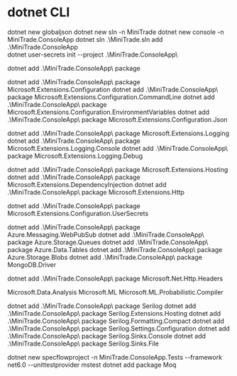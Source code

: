 # dotnet CLI

dotnet new globaljson
dotnet new sln -n MiniTrade
dotnet new console -n MiniTrade.ConsoleApp
dotnet sln .\MiniTrade.sln add .\MiniTrade.ConsoleApp\
dotnet user-secrets init --project .\MiniTrade.ConsoleApp\

dotnet add .\MiniTrade.ConsoleApp\ package 

dotnet add .\MiniTrade.ConsoleApp\ package Microsoft.Extensions.Configuration
dotnet add .\MiniTrade.ConsoleApp\ package Microsoft.Extensions.Configuration.CommandLine
dotnet add .\MiniTrade.ConsoleApp\ package Microsoft.Extensions.Configuration.EnvironmentVariables
dotnet add .\MiniTrade.ConsoleApp\ package Microsoft.Extensions.Configuration.Json

dotnet add .\MiniTrade.ConsoleApp\ package Microsoft.Extensions.Logging
dotnet add .\MiniTrade.ConsoleApp\ package Microsoft.Extensions.Logging.Console
dotnet add .\MiniTrade.ConsoleApp\ package Microsoft.Extensions.Logging.Debug

dotnet add .\MiniTrade.ConsoleApp\ package Microsoft.Extensions.Hosting
dotnet add .\MiniTrade.ConsoleApp\ package Microsoft.Extensions.DependencyInjection
dotnet add .\MiniTrade.ConsoleApp\ package Microsoft.Extensions.Http


dotnet add .\MiniTrade.ConsoleApp\ package Microsoft.Extensions.Configuration.UserSecrets

dotnet add .\MiniTrade.ConsoleApp\ package Azure.Messaging.WebPubSub
dotnet add .\MiniTrade.ConsoleApp\ package Azure.Storage.Queues
dotnet add .\MiniTrade.ConsoleApp\ package Azure.Data.Tables
dotnet add .\MiniTrade.ConsoleApp\ package Azure.Storage.Blobs
dotnet add .\MiniTrade.ConsoleApp\ package MongoDB.Driver

dotnet add .\MiniTrade.ConsoleApp\ package Microsoft.Net.Http.Headers

Microsoft.Data.Analysis
Microsoft.ML
Microsoft.ML.Probabilistic.Compiler



dotnet add .\MiniTrade.ConsoleApp\ package Serilog
dotnet add .\MiniTrade.ConsoleApp\ package Serilog.Extensions.Hosting
dotnet add .\MiniTrade.ConsoleApp\ package Serilog.Formatting.Compact
dotnet add .\MiniTrade.ConsoleApp\ package Serilog.Settings.Configuration
dotnet add .\MiniTrade.ConsoleApp\ package Serilog.Sinks.Console
dotnet add .\MiniTrade.ConsoleApp\ package Serilog.Sinks.File


dotnet new specflowproject -n MiniTrade.ConsoleApp.Tests --framework net6.0 --unittestprovider mstest
dotnet add package Moq
